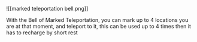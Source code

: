 ![[marked teleportation bell.png]]

With the Bell of Marked Teleportation, you can mark up to 4 locations you are at that moment, and teleport to it, this can be used up to 4 times then it has to recharge by short rest

